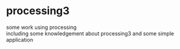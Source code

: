 # processing3
 some work using processing  
 including some knowledgement about processing3 and some simple application
